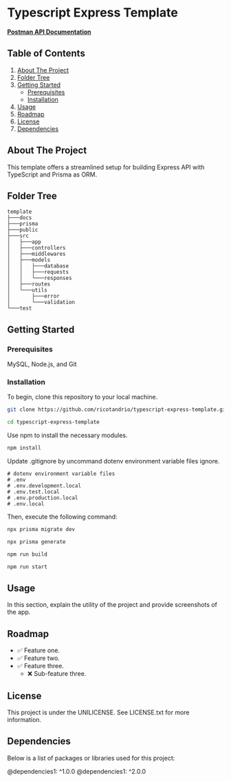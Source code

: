 # Typescript Express Template

<!-- readme header  -->
<div align="center">
  <p align="left">
    <a href=""><strong>Postman API Documentation</strong></a>
  </p>
</div>

<!-- table of contents  -->
## Table of Contents

<ol>
  <li>
    <a href="#about-the-project">About The Project</a>
  </li>
  <li>
    <a href="#folder-tree">Folder Tree</a>
  </li>
  <li>
    <a href="#getting-started">Getting Started</a>
    <ul>
      <li><a href="#prerequisites">Prerequisites</a></li>
      <li><a href="#installation">Installation</a></li>
    </ul>
  </li>
  <li><a href="#usage">Usage</a></li>
  <li><a href="#roadmap">Roadmap</a></li>
  <li><a href="#license">License</a></li>
  <li><a href="#dependencies">Dependencies</a></li>
</ol>

## About The Project

This template offers a streamlined setup for building Express API with TypeScript and Prisma as ORM.

## Folder Tree
```
template
├───docs
├───prisma
├───public
├───src
│   ├───app
│   ├───controllers
│   ├───middlewares
│   ├───models
│   │   ├───database
│   │   ├───requests
│   │   └───responses
│   ├───routes
│   └───utils
│       ├───error
│       └───validation
└───test
```

## Getting Started

### Prerequisites
MySQL, Node.js, and Git

### Installation
To begin, clone this repository to your local machine.

```bash
git clone https://github.com/ricotandrio/typescript-express-template.git

cd typescript-express-template
```

Use npm to install the necessary modules.

```bash
npm install
```

Update .gitignore by uncommand dotenv environment variable files ignore.

```env
# dotenv environment variable files
# .env
# .env.development.local
# .env.test.local
# .env.production.local
# .env.local
```

Then, execute the following command:

```bash
npx prisma migrate dev

npx prisma generate

npm run build

npm run start
```

## Usage
In this section, explain the utility of the project and provide screenshots of the app.

## Roadmap
- ✅ Feature one.
- ✅ Feature two.
- ✅ Feature three.
  - ❌ Sub-feature three.

## License 
This project is under the UNILICENSE. See LICENSE.txt for more information.

## Dependencies
Below is a list of packages or libraries used for this project:

@dependencies1: ^1.0.0
@dependencies1: ^2.0.0


